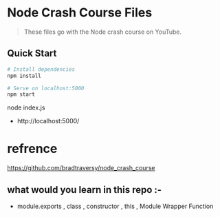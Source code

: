 # Node Crash Course Files

> These files go with the Node crash course on YouTube.

## Quick Start

```bash
# Install dependencies
npm install

# Serve on localhost:5000
npm start
```
node index.js 
- http://localhost:5000/

# refrence 
 https://github.com/bradtraversy/node_crash_course

## what would you learn in this repo :-
- module.exports , class , constructor , this , Module Wrapper Function